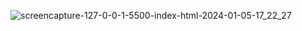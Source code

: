 ![screencapture-127-0-0-1-5500-index-html-2024-01-05-17_22_27](https://github.com/Adarshkds/Github-profile-page-clone/assets/72968967/01e04a84-7e7d-41cd-9d5c-7451440d7185)

